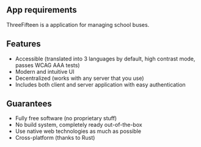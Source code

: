 ## App requirements

ThreeFifteen is a application for managing school buses.

## Features

- Accessible (translated into 3 languages by default, high contrast mode, passes WCAG AAA tests)
- Modern and intuitive UI
- Decentralized (works with any server that you use)
- Includes both client and server application with easy authentication

## Guarantees

- Fully free software (no proprietary stuff)
- No build system, completely ready out-of-the-box
- Use native web technologies as much as possible
- Cross-platform (thanks to Rust)
